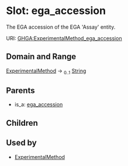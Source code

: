
# Slot: ega_accession


The EGA accession of the EGA 'Assay' entity.

URI: [GHGA:ExperimentalMethod_ega_accession](https://w3id.org/GHGA/ExperimentalMethod_ega_accession)


## Domain and Range

[ExperimentalMethod](ExperimentalMethod.md) &#8594;  <sub>0..1</sub> [String](types/String.md)

## Parents

 *  is_a: [ega_accession](ega_accession.md)

## Children


## Used by

 * [ExperimentalMethod](ExperimentalMethod.md)
